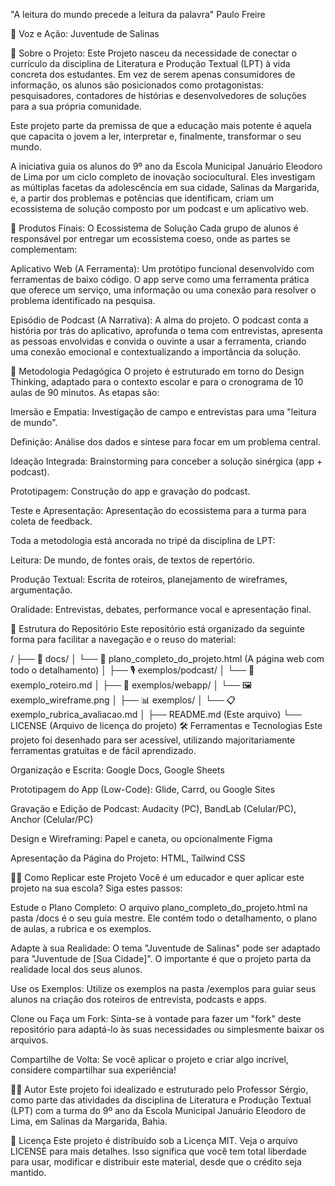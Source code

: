 "A leitura do mundo precede a leitura da palavra" Paulo Freire

🚀 Voz e Ação: Juventude de Salinas

🌟 Sobre o Projeto: 
Este Projeto nasceu da necessidade de conectar o currículo da disciplina de Literatura e Produção Textual (LPT) à vida concreta dos estudantes. Em vez de serem apenas consumidores de informação, os alunos são posicionados como protagonistas: pesquisadores, contadores de histórias e desenvolvedores de soluções para a sua própria comunidade.

Este projeto parte da premissa de que a educação mais potente é aquela que capacita o jovem a ler, interpretar e, finalmente, transformar o seu mundo.

A iniciativa guia os alunos do 9º ano da Escola Municipal Januário Eleodoro de Lima por um ciclo completo de inovação sociocultural. Eles investigam as múltiplas facetas da adolescência em sua cidade, Salinas da Margarida, e, a partir dos problemas e potências que identificam, criam um ecossistema de solução composto por um podcast e um aplicativo web.

🎯 Produtos Finais: O Ecossistema de Solução
Cada grupo de alunos é responsável por entregar um ecossistema coeso, onde as partes se complementam:

Aplicativo Web (A Ferramenta):
Um protótipo funcional desenvolvido com ferramentas de baixo código. O app serve como uma ferramenta prática que oferece um serviço, uma informação ou uma conexão para resolver o problema identificado na pesquisa.

Episódio de Podcast (A Narrativa):
A alma do projeto. O podcast conta a história por trás do aplicativo, aprofunda o tema com entrevistas, apresenta as pessoas envolvidas e convida o ouvinte a usar a ferramenta, criando uma conexão emocional e contextualizando a importância da solução.

🧠 Metodologia Pedagógica
O projeto é estruturado em torno do Design Thinking, adaptado para o contexto escolar e para o cronograma de 10 aulas de 90 minutos. As etapas são:

Imersão e Empatia: Investigação de campo e entrevistas para uma "leitura de mundo".

Definição: Análise dos dados e síntese para focar em um problema central.

Ideação Integrada: Brainstorming para conceber a solução sinérgica (app + podcast).

Prototipagem: Construção do app e gravação do podcast.

Teste e Apresentação: Apresentação do ecossistema para a turma para coleta de feedback.

Toda a metodologia está ancorada no tripé da disciplina de LPT:

Leitura: De mundo, de fontes orais, de textos de repertório.

Produção Textual: Escrita de roteiros, planejamento de wireframes, argumentação.

Oralidade: Entrevistas, debates, performance vocal e apresentação final.

📂 Estrutura do Repositório
Este repositório está organizado da seguinte forma para facilitar a navegação e o reuso do material:

/
├── 📄 docs/
│   └── 📝 plano_completo_do_projeto.html  (A página web com todo o detalhamento)
│
├── 🎙️ exemplos/podcast/
│   └── 📜 exemplo_roteiro.md
│
├── 📱 exemplos/webapp/
│   └── 🖼️ exemplo_wireframe.png
│
├── 📊 exemplos/
│   └── 📋 exemplo_rubrica_avaliacao.md
│
├── README.md (Este arquivo)
└── LICENSE (Arquivo de licença do projeto)
🛠️ Ferramentas e Tecnologias
Este projeto foi desenhado para ser acessível, utilizando majoritariamente ferramentas gratuitas e de fácil aprendizado.

Organização e Escrita: Google Docs, Google Sheets

Prototipagem do App (Low-Code): Glide, Carrd, ou Google Sites

Gravação e Edição de Podcast: Audacity (PC), BandLab (Celular/PC), Anchor (Celular/PC)

Design e Wireframing: Papel e caneta, ou opcionalmente Figma

Apresentação da Página do Projeto: HTML, Tailwind CSS

👨‍🏫 Como Replicar este Projeto
Você é um educador e quer aplicar este projeto na sua escola? Siga estes passos:

Estude o Plano Completo: O arquivo plano_completo_do_projeto.html na pasta /docs é o seu guia mestre. Ele contém todo o detalhamento, o plano de aulas, a rubrica e os exemplos.

Adapte à sua Realidade: O tema "Juventude de Salinas" pode ser adaptado para "Juventude de [Sua Cidade]". O importante é que o projeto parta da realidade local dos seus alunos.

Use os Exemplos: Utilize os exemplos na pasta /exemplos para guiar seus alunos na criação dos roteiros de entrevista, podcasts e apps.

Clone ou Faça um Fork: Sinta-se à vontade para fazer um "fork" deste repositório para adaptá-lo às suas necessidades ou simplesmente baixar os arquivos.

Compartilhe de Volta: Se você aplicar o projeto e criar algo incrível, considere compartilhar sua experiência!

👨‍💻 Autor
Este projeto foi idealizado e estruturado pelo Professor Sérgio, como parte das atividades da disciplina de Literatura e Produção Textual (LPT) com a turma do 9º ano da Escola Municipal Januário Eleodoro de Lima, em Salinas da Margarida, Bahia.

📜 Licença
Este projeto é distribuído sob a Licença MIT. Veja o arquivo LICENSE para mais detalhes. Isso significa que você tem total liberdade para usar, modificar e distribuir este material, desde que o crédito seja mantido.
